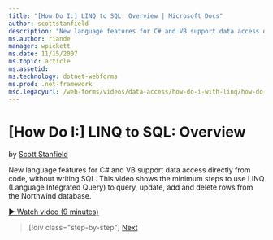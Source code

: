 ```yaml
---
title: "[How Do I:] LINQ to SQL: Overview | Microsoft Docs"
author: scottstanfield
description: "New language features for C# and VB support data access directly from code, without writing SQL. This video shows the minimum steps to use LINQ (Language Int..."
ms.author: riande
manager: wpickett
ms.date: 11/15/2007
ms.topic: article
ms.assetid: 
ms.technology: dotnet-webforms
ms.prod: .net-framework
msc.legacyurl: /web-forms/videos/data-access/how-do-i-with-linq/how-do-i-linq-to-sql-overview
---
```

[How Do I:] LINQ to SQL: Overview
====================
by [Scott Stanfield](https://github.com/scottstanfield)

New language features for C# and VB support data access directly from code, without writing SQL. This video shows the minimum steps to use LINQ (Language Integrated Query) to query, update, add and delete rows from the Northwind database.

[&#9654; Watch video (9 minutes)](https://channel9.msdn.com/Blogs/ASP-NET-Site-Videos/how-do-i-linq-to-sql-overview)

>[!div class="step-by-step"]
[Next](how-do-i-linq-to-sql-data-model.md)